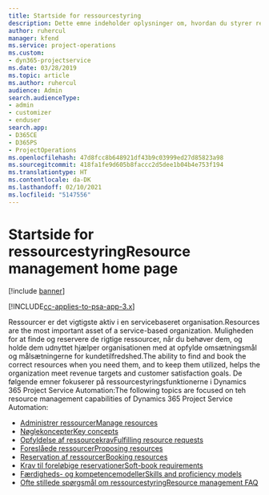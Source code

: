 ```yaml
---
title: Startside for ressourcestyring
description: Dette emne indeholder oplysninger om, hvordan du styrer ressourcer.
author: ruhercul
manager: kfend
ms.service: project-operations
ms.custom:
- dyn365-projectservice
ms.date: 03/28/2019
ms.topic: article
ms.author: ruhercul
audience: Admin
search.audienceType:
- admin
- customizer
- enduser
search.app:
- D365CE
- D365PS
- ProjectOperations
ms.openlocfilehash: 47d8fcc8b648921df43b9c03999ed27d85823a98
ms.sourcegitcommit: 418fa1fe9d605b8faccc2d5dee1b04b4e753f194
ms.translationtype: HT
ms.contentlocale: da-DK
ms.lasthandoff: 02/10/2021
ms.locfileid: "5147556"
---
```

# <a name="resource-management-home-page"></a><span data-ttu-id="e565e-103">Startside for ressourcestyring</span><span class="sxs-lookup"><span data-stu-id="e565e-103">Resource management home page</span></span>

[!include [banner](../includes/psa-now-project-operations.md)]

[!INCLUDE[cc-applies-to-psa-app-3.x](../includes/cc-applies-to-psa-app-3x.md)]

<span data-ttu-id="e565e-104">Ressourcer er det vigtigste aktiv i en servicebaseret organisation.</span><span class="sxs-lookup"><span data-stu-id="e565e-104">Resources are the most important asset of a service-based organization.</span></span> <span data-ttu-id="e565e-105">Muligheden for at finde og reservere de rigtige ressourcer, når du behøver dem, og holde dem udnyttet hjælper organisationen med at opfylde omsætningsmål og målsætningerne for kundetilfredshed.</span><span class="sxs-lookup"><span data-stu-id="e565e-105">The ability to find and book the correct resources when you need them, and to keep them utilized, helps the organization meet revenue targets and customer satisfaction goals.</span></span> <span data-ttu-id="e565e-106">De følgende emner fokuserer på ressourcestyringsfunktionerne i Dynamics 365 Project Service Automation:</span><span class="sxs-lookup"><span data-stu-id="e565e-106">The following topics are focused on teh resource management capabilities of Dynamics 365 Project Service Automation:</span></span>

- [<span data-ttu-id="e565e-107">Administrer ressourcer</span><span class="sxs-lookup"><span data-stu-id="e565e-107">Manage resources</span></span>](manage-resources.md)
- [<span data-ttu-id="e565e-108">Nøglekoncepter</span><span class="sxs-lookup"><span data-stu-id="e565e-108">Key concepts</span></span>](reports-key-concepts.md)
- [<span data-ttu-id="e565e-109">Opfyldelse af ressourcekrav</span><span class="sxs-lookup"><span data-stu-id="e565e-109">Fulfilling resource requests</span></span>](resource-management-fulfill-requests.md)
- [<span data-ttu-id="e565e-110">Foreslåede ressourcer</span><span class="sxs-lookup"><span data-stu-id="e565e-110">Proposing resources</span></span>](resource-management-propose-resources.md)
- [<span data-ttu-id="e565e-111">Reservation af ressourcer</span><span class="sxs-lookup"><span data-stu-id="e565e-111">Booking resources</span></span>](resource-management-book-resources-scheduleboard.md)
- [<span data-ttu-id="e565e-112">Krav til foreløbige reservationer</span><span class="sxs-lookup"><span data-stu-id="e565e-112">Soft-book requirements</span></span>](resource-management-softbook-requirements.md)
- [<span data-ttu-id="e565e-113">Færdigheds- og kompetencemodeller</span><span class="sxs-lookup"><span data-stu-id="e565e-113">Skills and proficiency models</span></span>](resource-management-skills-proficiency.md)
- [<span data-ttu-id="e565e-114">Ofte stillede spørgsmål om ressourcestyring</span><span class="sxs-lookup"><span data-stu-id="e565e-114">Resource management FAQ</span></span>](resource-management-faq.md)
